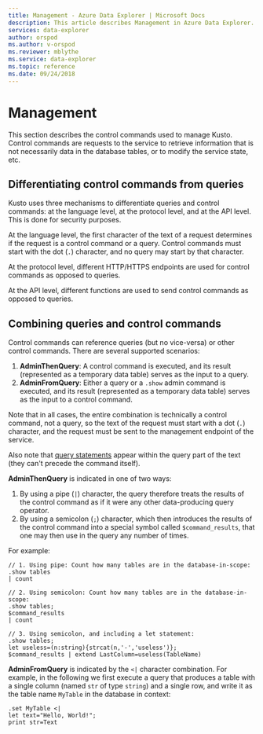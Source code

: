 ```yaml
---
title: Management - Azure Data Explorer | Microsoft Docs
description: This article describes Management in Azure Data Explorer.
services: data-explorer
author: orspod
ms.author: v-orspod
ms.reviewer: mblythe
ms.service: data-explorer
ms.topic: reference
ms.date: 09/24/2018
---
```

# Management

This section describes the control commands used to manage Kusto.
Control commands are requests to the service to retrieve information that is
not necessarily data in the database tables, or to modify the service state, etc.

## Differentiating control commands from queries

Kusto uses three mechanisms to differentiate queries and control commands: at the language
level, at the protocol level, and at the API level. This is done for security
purposes.

At the language level, the first character of the text of a request determines
if the request is a control command or a query. Control commands must start with
the dot (`.`) character, and no query may start by that character.

At the protocol level, different HTTP/HTTPS endpoints are used for control
commands as opposed to queries.

At the API level, different functions are used to send control commands as opposed
to queries.

## Combining queries and control commands

Control commands can reference queries (but no vice-versa) or other control commands.
There are several supported scenarios:

1. **AdminThenQuery**: A control command is executed, and its result (represented
   as a temporary data table) serves as the input to a query.
2. **AdminFromQuery**: Either a query or a `.show` admin command is executed,
   and its result (represented as a temporary data table) serves as the input to
   a control command.

Note that in all cases, the entire combination is technically a control command,
not a query, so the text of the request must start with a dot (`.`) character,
and the request must be sent to the management endpoint of the service.

Also note that [query statements](../query/statements.md) appear within the query
part of the text (they can't precede the command itself).

**AdminThenQuery** is indicated in one of two ways:

1. By using a pipe (`|`) character, the query therefore treats the results of the
   control command as if it were any other data-producing query operator.
2. By using a semicolon (`;`) character, which then introduces the results of the
   control command into a special symbol called `$command_results`, that one may then
   use in the query any number of times.

For example:

```kusto
// 1. Using pipe: Count how many tables are in the database-in-scope:
.show tables
| count

// 2. Using semicolon: Count how many tables are in the database-in-scope:
.show tables;
$command_results
| count

// 3. Using semicolon, and including a let statement:
.show tables;
let useless=(n:string){strcat(n,'-','useless')};
$command_results | extend LastColumn=useless(TableName)
```

**AdminFromQuery** is indicated by the `<|` character combination. For example,
in the following we first execute a query that produces a table with a single
column (named `str` of type `string`) and a single row, and write it as the table
name `MyTable` in the database in context:

```kusto
.set MyTable <|
let text="Hello, World!";
print str=Text
```
